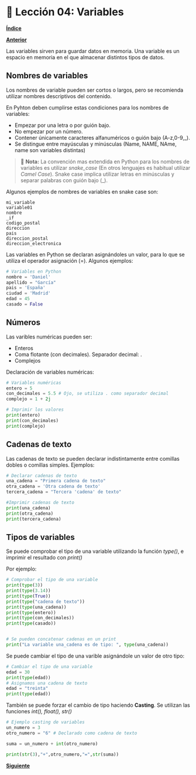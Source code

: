 # 📗 Lección 04: Variables

**[Índice](../README.md)**

**[Anterior](../03_Lexico/README.md)**

Las variables sirven para guardar datos en memoria. Una variable es un espacio en memoria en el que almacenar distintos tipos de datos.

## Nombres de variables

Los nombres de variable pueden ser cortos o largos, pero se recomienda utilizar nombres descriptivos del contenido. 

En Pyhton deben cumplirse estas condiciones para los nombres de variables:
- Empezar por una letra o por guión bajo.
- No empezar por un número.
- Contener únicamente caracteres alfanuméricos o guión bajo (A-z,0-9,_).
- Se distingue entre mayúsculas y minúsculas (Name, NAME, NAme, name son variables distintas)

> 📝 **Nota:** La convención mas extendida en Python para los nombres de variables es utilizar *snake_case* (En otros lenguajes es habitual utilizar *Camel Case*). Snake case implica utilizar letras en minúsculas y separar palabras con guión bajo (_). 

Algunos ejemplos de nombres de variables en snake case son:
```
mi_variable
variable01
nombre
_if
codigo_postal
direccion
pais
direccion_postal
direccion_electronica
```

Las variables en Python se declaran asignándoles un valor, para lo que se utiliza el operador asignación (=). Algunos ejemplos:

```python
# Variables en Python
nombre = 'Daniel'
apellido = "García"
pais = 'España'
ciudad = 'Madrid'
edad = 45
casado = False
```

## Números

Las varibles numéricas pueden ser:
- Enteros
- Coma flotante (con decimales). Separador decimal: .
- Complejos

Declaración de variables numéricas:

```python
# Variables numéricas
entero = 5
con_decimales = 5.5 # Ojo, se utiliza . como separador decimal
complejo = 1 + 2j

# Imprimir los valores
print(entero)
print(con_decimales)
print(complejo)
```

## Cadenas de texto

Las cadenas de texto se pueden declarar indistintamente entre comillas dobles o comillas simples.
Ejemplos:

```python
# Declarar cadenas de texto
una_cadena = "Primera cadena de texto"
otra_cadena = 'Otra cadena de texto'
tercera_cadena = "Tercera 'cadena' de texto"

#Imprimir cadenas de texto
print(una_cadena)
print(otra_cadena)
print(tercera_cadena)
```
## Tipos de variables

Se puede comprobar el tipo de una variable utilizando la función *type()*, e imprimir el resultado con *print()*

Por ejemplo:
```python
# Comprobar el tipo de una variable
print(type(3))
print(type(3.14))
print(type(True))
print(type("cadena de texto"))
print(type(una_cadena))
print(type(entero))
print(type(con_decimales))
print(type(casado))


# Se pueden concatenar cadenas en un print
print("La variable una_cadena es de tipo: ", type(una_cadena))
```

Se puede cambiar el tipo de una varible asignándole un valor de otro tipo:

```python
# Cambiar el tipo de una variable
edad = 30
print(type(edad))
# Asignamos una cadena de texto
edad = "treinta"
print(type(edad))
```

También se puede forzar el cambio de tipo haciendo **Casting**. Se utilizan las funciones *int(), float(), str()*

```python
# Ejemplo casting de variables
un_numero = 3
otro_numero = "6" # Declarado como cadena de texto

suma = un_numero + int(otro_numero)

print(str(3),"+",otro_numero,"=",str(suma))
```

**[Siguiente](../05_Operadores/README.md)**

